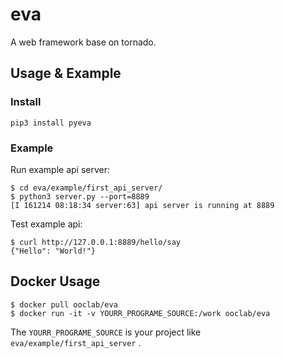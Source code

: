 # eva

A web framework base on tornado.

## Usage & Example

### Install

```
pip3 install pyeva
```

### Example

Run example api server:

```
$ cd eva/example/first_api_server/
$ python3 server.py --port=8889
[I 161214 08:18:34 server:63] api server is running at 8889
```

Test example api:

```
$ curl http://127.0.0.1:8889/hello/say
{"Hello": "World!"}
```

## Docker Usage

```
$ docker pull ooclab/eva
$ docker run -it -v YOURR_PROGRAME_SOURCE:/work ooclab/eva
```

The `YOURR_PROGRAME_SOURCE` is your project like `eva/example/first_api_server` .
